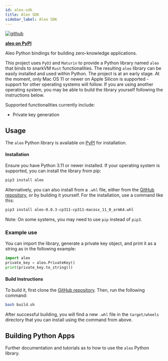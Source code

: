```yaml
---
id: aleo-sdk
title: Aleo SDK
sidebar_label: Aleo SDK
---
```


<!-- markdown-link-check-disable -->
[![github]](https://github.com/AleoHQ/python-sdk/tree/master/sdk)
<!-- markdown-link-check-enable -->

[github]: https://img.shields.io/badge/github-8da0cb?style=for-the-badge&labelColor=555555&logo=github

[**aleo on PyPI**](https://pypi.org/project/aleo/)

Aleo Python bindings for building zero-knowledge applications.

This project uses `PyO3` and `Maturin` to provide a Python library named `aleo` that binds to snarkVM `Rust` functionalities. The resulting `aleo` library can be easily installed and used within Python. The project is at an early stage. At the moment, only Mac OS 11 or newer on Apple Silicon is supported - support for other operating systems will follow. If you are using another operating system, you may be able to build the library yourself following the instructions below.

Supported functionalities currently include:
* Private key generation

## Usage
The `aleo` Python library is available on [PyPI](https://pypi.org/project/aleo/) for installation.

#### Installation
Ensure you have Python 3.11 or newer installed. If your operating system is supported, you can install the library from pip:

```bash
pip3 install aleo
```

<!-- markdown-link-check-disable -->
Alternatively, you can also install from a `.whl` file, either from the [GitHub repository](https://github.com/AleoHQ/python-sdk/tree/master/sdk/target/wheels), or by building it yourself. For the installation, use a command like this:
<!-- markdown-link-check-enable -->

```bash
pip3 install aleo-0.0.3-cp311-cp311-macosx_11_0_arm64.whl
```

Note: On some systems, you may need to use `pip` instead of `pip3`.

### Example use
You can import the library, generate a private key object, and print it as a string as in the following example:
```Python
import aleo
private_key = aleo.PrivateKey()
print(private_key.to_string())
```

<!-- markdown-link-check-disable -->
#### Build Instructions
To build it, first clone the [GitHub repository](https://github.com/AleoHQ/python-sdk/tree/master/sdk). Then, run the following command:
```bash
bash build.sh
```
<!-- markdown-link-check-enable -->

After successful building, you will find a new `.whl` file in the `target/wheels` directory that you can install using the command from above.

## Building Python Apps

Further documentation and tutorials as to how to use the `aleo` Python library.
